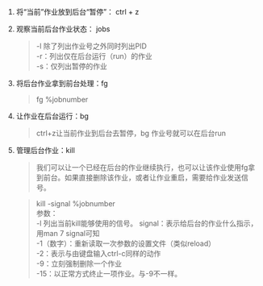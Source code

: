 1. 将“当前”作业放到后台“暂停”： ctrl + z
2. 观察当前后台作业状态： jobs  
    
    > -l 除了列出作业号之外同时列出PID  
    > -r：列出仅在后台运行（run）的作业  
    > -s：仅列出暂停的作业

3. 将后台作业拿到前台处理：fg

    > fg %jobnumber

4. 让作业在后台运行：bg

    > ctrl+z让当前作业到后台去暂停，bg 作业号就可以在后台run

5. 管理后台作业：kill

    > 我们可以让一个已经在后台的作业继续执行，也可以让该作业使用fg拿到前台。如果直接删除该作业，或者让作业重启，需要给作业发送信号。

    > kill -signal %jobnumber  
    > 参数：  
    > -l 列出当前kill能够使用的信号。 signal：表示给后台的作业什么指示，用man 7 signal可知  
    > -1（数字）：重新读取一次参数的设置文件（类似reload）  
    > -2：表示与由键盘输入ctrl-c同样的动作  
    > -9：立刻强制删除一个作业  
    > -15：以正常方式终止一项作业。与-9不一样。